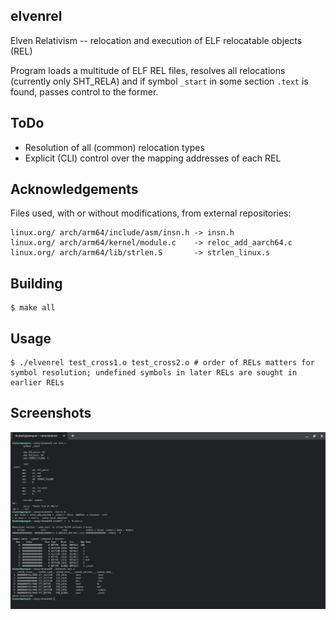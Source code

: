 ## elvenrel

Elven Relativism -- relocation and execution of ELF relocatable objects (REL)

Program loads a multitude of ELF REL files, resolves all relocations (currently only SHT_RELA) and if symbol `_start` in some section `.text` is found, passes control to the former.

## ToDo

* Resolution of all (common) relocation types
* Explicit (CLI) control over the mapping addresses of each REL

## Acknowledgements

Files used, with or without modifications, from external repositories:

	linux.org/ arch/arm64/include/asm/insn.h -> insn.h
	linux.org/ arch/arm64/kernel/module.c    -> reloc_add_aarch64.c
	linux.org/ arch/arm64/lib/strlen.S       -> strlen_linux.s

## Building

	$ make all

## Usage

	$ ./elvenrel test_cross1.o test_cross2.o # order of RELs matters for symbol resolution; undefined symbols in later RELs are sought in earlier RELs

## Screenshots

![hello_sample](image/screenshot000.png "hello sample")
